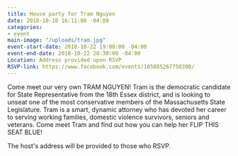 ```yaml
---
title: House party for Tram Nguyen
date: 2018-10-10 16:11:00 -04:00
categories:
- event
main-image: "/uploads/tram.jpg"
event-start-date: 2018-10-22 19:00:00 -04:00
event-end-date: 2018-10-22 20:30:00 -04:00
Location: Address provided upon RSVP
RSVP-link: https://www.facebook.com/events/165085267758390/
---
```


Come meet our very own TRAM NGUYEN! Tram is the democratic candidate for State Representative from the 18th Essex district, and is looking to unseat one of the most conservative members of the Massachusetts State Legislature. Tram is a smart, dynamic attorney who has devoted her career to serving working families, domestic violence survivors, seniors and veterans. Come meet Tram and find out how you can help her FLIP THIS SEAT BLUE! 

The host's address will be provided to those who RSVP.